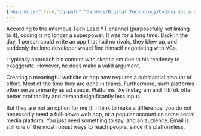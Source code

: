 ```yaml
---
{"dg-publish":true,"dg-path":"Gardens/Digital Technology/Coding not a superpower.md","permalink":"/gardens/digital-technology/coding-not-a-superpower/","tags":["career"],"noteIcon":"1","created":"","updated":""}
---
```




According to the infamous Tech Lead YT channel (purposefully not linking to it), coding is no longer a superpower. It was for a long time. Back in the day, 1 person could write an app that had no rivals, they blew up, and suddenly the lone developer would find himself negotiating with VCs.

I typically approach his content with skepticism due to his tendency to exaggerate. However, he does make a valid argument.

Creating a meaningful website or app now requires a substantial amount of effort. Most of the time they are done in teams. Furthermore, such platforms often serve primarily as ad space. Platforms like Instagram and TikTok offer better profitability and demand significantly less input. 

But they are not an option for me :). I think to make a difference, you do not necessarily need a full-blown web app, or a popular account on some social media platform. You just need something to say, and an audience. Email is still one of the most robust ways to reach people, since it's platformless.
